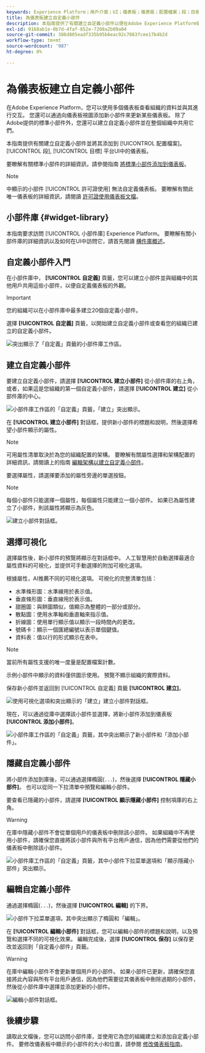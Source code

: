 ```yaml
---
keywords: Experience Platform；用戶介面；UI；儀表板；儀表板；配置檔案；段；目標；許可證使用；小部件；度量；
title: 為儀表板建立自定義小部件
description: 本指南提供了有關建立自定義小部件以便在Adobe Experience Platform儀表板中使用的逐步說明。
exl-id: 0168ab1e-0b7d-4faf-852e-7208a2b09a04
source-git-commit: 386d805eadf335b95b6eac92c7663fcee17b4b2d
workflow-type: tm+mt
source-wordcount: '987'
ht-degree: 0%

---
```


# 為儀表板建立自定義小部件

在Adobe Experience Platform，您可以使用多個儀表板查看組織的資料並與其進行交互。 您還可以通過向儀表板視圖添加新小部件來更新某些儀表板。 除了Adobe提供的標準小部件外，您還可以建立自定義小部件並在整個組織中共用它們。

本指南提供有關建立自定義小部件並將其添加到 [!UICONTROL 配置檔案]。 [!UICONTROL 段], [!UICONTROL 目標] 平台UI中的儀表板。

要瞭解有關標準小部件的詳細資訊，請參閱指南 [將標準小部件添加到儀表板](standard-widgets.md)。

>[!NOTE]
>
>中顯示的小部件 [!UICONTROL 許可證使用] 無法自定義儀表板。 要瞭解有關此唯一儀表板的詳細資訊，請閱讀 [許可證使用儀表板文檔](../guides/license-usage.md)。

## 小部件庫 {#widget-library}

本指南要求訪問 [!UICONTROL 小部件庫] Experience Platform。 要瞭解有關小部件庫的詳細資訊以及如何在UI中訪問它，請首先閱讀 [構件庫概述](widget-library.md)。

## 自定義小部件入門

在小部件庫中， **[!UICONTROL 自定義]** 頁籤，您可以建立小部件並與組織中的其他用戶共用這些小部件，以便自定義儀表板的外觀。

>[!IMPORTANT]
>
>您的組織可以在小部件庫中最多建立20個自定義小部件。

選擇 **[!UICONTROL 自定義]** 頁籤，以開始建立自定義小部件或查看您的組織已建立的自定義小部件。

![突出顯示了「自定義」頁籤的小部件庫工作區。](../images/customization/custom-widgets.png)

## 建立自定義小部件

要建立自定義小部件，請選擇 **[!UICONTROL 建立小部件]** 從小部件庫的右上角，或者，如果這是您組織的第一個自定義小部件，請選擇 **[!UICONTROL 建立]** 從小部件庫的中心。

![小部件庫工作區的「自定義」頁籤，「建立」突出顯示。](../images/customization/create-widget.png)

在 **[!UICONTROL 建立小部件]** 對話框，提供新小部件的標題和說明，然後選擇希望小部件顯示的屬性。

>[!NOTE]
>
>可用屬性清單取決於為您的組織配置的架構。 要瞭解有關屬性選擇和架構配置的詳細資訊，請閱讀上的指南 [編輯架構以建立自定義小部件](edit-schema.md)。

要選擇屬性，請選擇要添加的屬性旁邊的單選按鈕。

>[!NOTE]
>
>每個小部件只能選擇一個屬性，每個屬性只能建立一個小部件。 如果已為屬性建立了小部件，則該屬性將顯示為灰色。

![建立小部件對話框。](../images/customization/create-widget-dialog.png)

## 選擇可視化

選擇屬性後，新小部件的預覽將顯示在對話框中。 人工智慧用於自動選擇最適合屬性資料的可視化，並提供可手動選擇的附加可視化選項。

根據屬性，AI推薦不同的可視化選項。 可視化的完整清單包括：

* 水準條形圖：水準線用於表示值。
* 垂直條形圖：垂直線用於表示值。
* 甜圈圖：與餅圖類似，值顯示為整體的一部分或部分。
* 散點圖：使用水準軸和垂直軸來指示值。
* 折線圖：使用單行顯示值以顯示一段時間內的更改。
* 號碼卡：顯示一個匯總編號以表示單個鍵值。
* 資料表：值以行的形式顯示在表中。

>[!NOTE]
>
>當前所有屬性支援的唯一度量是配置檔案計數。
>
>示例小部件中顯示的資料僅供圖示使用。 預覽不顯示組織的實際資料。

保存新小部件並返回到 [!UICONTROL 自定義] 頁籤 **[!UICONTROL 建立]**。

![使用可視化選項和突出顯示的「建立」建立小部件對話框。](../images/customization/create-widget-select-attribute.png)

現在，可以通過從庫中選擇該小部件並選擇，將新小部件添加到儀表板 **[!UICONTROL 添加小部件]**。

![小部件庫工作區的「自定義」頁籤，其中突出顯示了新小部件和「添加小部件」。](../images/customization/custom-widgets-new.png)

## 隱藏自定義小部件

將小部件添加到庫後，可以通過選擇橢圓(`...`)，然後選擇 **[!UICONTROL 隱藏小部件]**。 也可以從同一下拉清單中預覽和編輯小部件。

要查看已隱藏的小部件，請選擇 **[!UICONTROL 顯示隱藏小部件]** 控制項庫的右上角。

>[!WARNING]
>
>在庫中隱藏小部件不會從單個用戶的儀表板中刪除該小部件。 如果組織中不再使用小部件，請確保您直接將該小部件與所有平台用戶通信，因為他們需要從他們的儀表板中刪除該小部件。

![小部件庫工作區的「自定義」頁籤，其中小部件下拉菜單選項和「顯示隱藏小部件」突出顯示。](../images/customization/hide-widget.png)

## 編輯自定義小部件

通過選擇橢圓(`...`)，然後選擇 **[!UICONTROL 編輯]** 的下界。

![小部件下拉菜單選項，其中突出顯示了橢圓和「編輯」。](../images/customization/custom-widget-edit.png)

在 **[!UICONTROL 編輯小部件]** 對話框，您可以編輯小部件的標題和說明，以及預覽和選擇不同的可視化效果。 編輯完成後，選擇 **[!UICONTROL 保存]** 以保存更改並返回到「自定義小部件」頁籤。

>[!WARNING]
>
>在庫中編輯小部件不會更新單個用戶的小部件。 如果小部件已更新，請確保您直接將此內容與所有平台用戶通信，因為他們需要從其儀表板中刪除過期的小部件，然後從小部件庫中選擇並添加更新的小部件。

![編輯小部件對話框。](../images/customization/edit-widget.png)

## 後續步驟

讀取此文檔後，您可以訪問小部件庫，並使用它為您的組織建立和添加自定義小部件。 要修改儀表板中顯示的小部件的大小和位置，請參閱 [修改儀表板指南](modify.md)。
